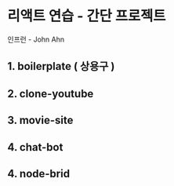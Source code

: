 # 리액트 연습 - 간단 프로젝트
인프런 - John Ahn

## 1. boilerplate ( 상용구 )
## 2. clone-youtube
## 3. movie-site
## 4. chat-bot
## 4. node-brid

